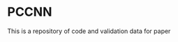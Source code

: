 # PCCNN

This is a repository of code and validation data for paper <A novel probability confidence CNN model and its application in mechanical fault diagnosis>
